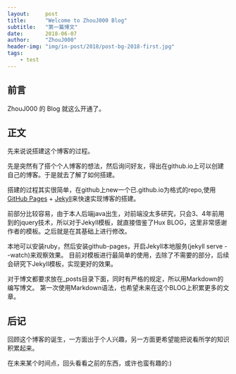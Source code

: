 ```yaml
---
layout:     post
title:      "Welcome to ZhouJ000 Blog"
subtitle:   "第一篇博文"
date:       2018-06-07
author:     "ZhouJ000"
header-img: "img/in-post/2018/post-bg-2018-first.jpg"
tags:
    - test
---
```


## 前言

ZhouJ000 的 Blog 就这么开通了。


## 正文

先来说说搭建这个博客的过程。

先是突然有了搭个个人博客的想法，然后询问好友，得出在github.io上可以创建自己的博客。于是就去了解了如何搭建。

搭建的过程其实很简单，在github上new一个已<username>.github.io为格式的repo,使用[GitHub Pages](https://pages.github.com/) + [Jekyll](https://jekyllrb.com/)来快速实现博客的搭建。

前部分比较容易，由于本人后端java出生，对前端没太多研究，只会3、4年前用到的jquery技术，所以对于Jekyll模板，就直接借鉴了Hux BLOG，这里非常感谢作者的模板。之后就是在其基础上进行修改。

本地可以安装ruby，然后安装github-pages，开启Jekyll本地服务(jekyll serve --watch)来观察效果。
目前对模板进行最简单的使用，去除了不需要的部分，后续会研究下Jekyll模板，实现更好的效果。

对于博文都要求放在_posts目录下面，同时有严格的规定，所以用Markdown的编写博文。
第一次使用Markdown语法，也希望未来在这个BLOG上积累更多的文章。


## 后记

回顾这个博客的诞生，一方面出于个人兴趣，另一方面更希望能把说看所学的知识积累起来。

在未来某个时间点，回头看看之前的东西，或许也蛮有趣的:)
